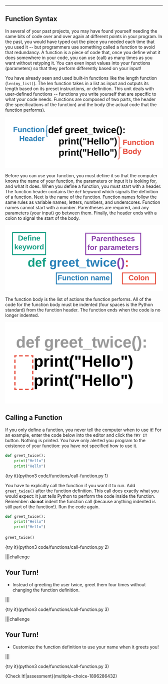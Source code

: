 ----------

## Function Syntax

In several of your past projects, you may have found yourself needing the same bits of code over and over again at different points in your program. In the past, you would have typed out the piece you needed each time that you used it -- but programmers use something called a function to avoid that redundancy. A function is a piece of code that, once you define what it does somewhere in your code, you can use (call) as many times as you want without retyping it. You can even input values into your functions (parameters) so that they perform differently based on your input! 

You have already seen and used built-in functions like the length function (`len(my_list)`). The len function takes in a list as input and outputs its length based on its preset instructions, or definition. This unit deals with user-defined functions -- functions you write yourself that are specific to what your code needs. Functions are composed of two parts, the header (the specifications of the function) and the body (the actual code that the function performs).

![Function Header & Body](.guides/images/function-header-body.png)

Before you can use your function, you must define it so that the computer knows the name of your function, the parameters or input it is looking for, and what it does. When you define a function, you must start with a header. The function header contains the `def` keyword which signals the definition of a function. Next is the name of the function. Function names follow the same rules as variable names; letters, numbers, and underscores. Function names cannot start with a number. Parentheses are required, and any parameters (your input) go between them. Finally, the header ends with a colon to signal the start of the body.


![Function Header](.guides/images/function-header.png)

The function body is the list of actions the function performs. All of the code for the function body must be indented (four spaces is the Python standard) from the function header. The function ends when the code is no longer indented.

![Function Body](.guides/images/function-body.png)

## Calling a Function

If you only define a function, you never tell the computer when to use it! For an example, enter the code below into the editor and click the `TRY IT` button. Nothing is printed. You have only alerted you program to the existence of your function: you have not specified how to use it.

```python
def greet_twice():
    print("Hello")
    print("Hello")
```

{try it}(python3 code/functions/call-function.py 1)

You have to explicitly call the function if you want it to run. Add `greet_twice()` after the function definition. This call does exactly what you would expect: it just tells Python to perform the code inside the function. Remember: **do not** indent the function call (because anything indented is still part of the function!). Run the code again.

```python
def greet_twice():
    print("Hello")
    print("Hello")
    
greet_twice()
```

{try it}(python3 code/functions/call-function.py 2)

|||challenge
## Your Turn!
* Instead of greeting the user twice, greet them four times without changing the function definition.

|||

{try it}(python3 code/functions/call-function.py 3)

|||challenge
## Your Turn!
* Customize the function definition to use your name when it greets you!

|||

{try it}(python3 code/functions/call-function.py 3)

{Check It!|assessment}(multiple-choice-1896286432)
